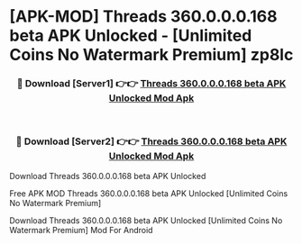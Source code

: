 # [APK-MOD] Threads 360.0.0.0.168 beta APK Unlocked - [Unlimited Coins No Watermark Premium] zp8lc



<div align="center">
<h3>🔴 Download [Server1] 👉👉 <a href="https://momento.my/?title=Threads_360.0.0.0.168_beta_APK_Unlocked">Threads 360.0.0.0.168 beta APK Unlocked Mod Apk</a></h3><br>

<h3>🔴 Download [Server2] 👉👉 <a href="https://momento.my/?title=Threads_360.0.0.0.168_beta_APK_Unlocked">Threads 360.0.0.0.168 beta APK Unlocked Mod Apk</a></h3>
</div>



Download Threads 360.0.0.0.168 beta APK Unlocked 

Free APK MOD Threads 360.0.0.0.168 beta APK Unlocked [Unlimited Coins No Watermark Premium]

Download Threads 360.0.0.0.168 beta APK Unlocked [Unlimited Coins No Watermark Premium] Mod For Android
